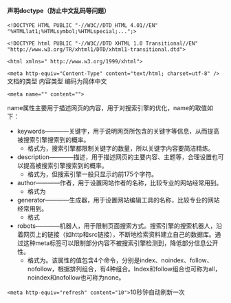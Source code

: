 #### 声明doctype（防止中文乱码等问题）
`<!DOCTYPE HTML PUBLIC "-//W3C//DTD HTML 4.01//EN" "%HTMLlat1;%HTMLsymbol;%HTMLspecial;...";>`

`<!DOCTYPE html PUBLIC "-//W3C//DTD XHTML 1.0 Transitional//EN" "http://www.w3.org/TR/xhtml1/DTD/xhtml1-transitional.dtd">`

`<html xmlns=" http://www.w3.org/1999/xhtml">`

`<meta http-equiv="Content-Type" content="text/html; charset=utf-8" />`
                  文档的类型             内容类型     编码为简体中文

`<meta name="" content="">`

name属性主要用于描述网页的内容，用于对搜索引擎的优化，name的取值如下：

- keywords————关键字，用于说明网页所包含的关键字等信息，从而提高被搜索引擎搜索到的概率。
    + 格式为<meta name="keywords" content ="关键字1,关键字2,..."/>，搜索引擎都限制关键字的数量，所以关键字内容要简洁精练。
- description————描述，用于描述网页的主要内容、主题等，合理设置也可以提高被搜索引擎搜索到的概率。
    + 格式为<meta name="description" content ="对页面的描述（<=1024字符）"/>，但搜索引擎一般只显示约前175个字符。
- author————作者，用于设置网站作者的名称，比较专业的网站经常用到。
    + 格式为<meta name="author" content ="作者名称"/>
- generator————生成器，用于设置网站编辑工具的名称，比较专业的网站经常用到。
    + 格式<meta name="generator" content ="网站编辑工具名称"/>
- robots————机器人，用于限制页面搜索方式。搜索引擎的搜索机器人，沿着网页上的链接（如http和src链接），不断地检索资料建立自己的数据库。通过这种meta标签可以限制部分内容不被搜索引擎检测到，降低部分信息公开性。
    + 格式为<meta name="robots" content="指令组合">。该属性的值包含4个命令，分别是index、noindex、follow、nofollow，根据排列组合，有4种组合。Index和follow组合也可称为all，noindex和nofollow也可称为none。

`<meta http-equiv="refresh" content="10">`10秒钟自动刷新一次 

